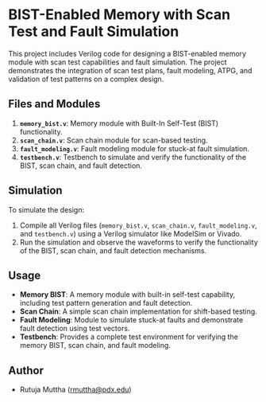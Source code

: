 # BIST-Enabled Memory with Scan Test and Fault Simulation

This project includes Verilog code for designing a BIST-enabled memory module with scan test capabilities and fault simulation. The project demonstrates the integration of scan test plans, fault modeling, ATPG, and validation of test patterns on a complex design.

## Files and Modules

1. **`memory_bist.v`**: Memory module with Built-In Self-Test (BIST) functionality.
2. **`scan_chain.v`**: Scan chain module for scan-based testing.
3. **`fault_modeling.v`**: Fault modeling module for stuck-at fault simulation.
4. **`testbench.v`**: Testbench to simulate and verify the functionality of the BIST, scan chain, and fault detection.

## Simulation

To simulate the design:
1. Compile all Verilog files (`memory_bist.v`, `scan_chain.v`, `fault_modeling.v`, and `testbench.v`) using a Verilog simulator like ModelSim or Vivado.
2. Run the simulation and observe the waveforms to verify the functionality of the BIST, scan chain, and fault detection mechanisms.

## Usage

- **Memory BIST**: A memory module with built-in self-test capability, including test pattern generation and fault detection.
- **Scan Chain**: A simple scan chain implementation for shift-based testing.
- **Fault Modeling**: Module to simulate stuck-at faults and demonstrate fault detection using test vectors.
- **Testbench**: Provides a complete test environment for verifying the memory BIST, scan chain, and fault modeling.

## Author

- Rutuja Muttha
  (rmuttha@pdx.edu)
